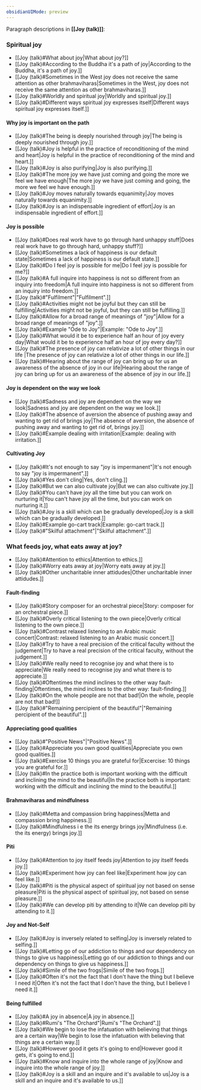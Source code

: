 ```yaml
---
obsidianUIMode: preview
---
```

Paragraph descriptions in **[[Joy (talk)]]**:
### Spiritual joy
- [[Joy (talk)#What about joy|What about joy?]]
- [[Joy (talk)#According to the Buddha it's a path of joy|According to the Buddha, it's a path of joy.]]
- [[Joy (talk)#Sometimes in the West joy does not receive the same attention as other brahmaviharas|Sometimes in the West, joy does not receive the same attention as other brahmaviharas.]]
- [[Joy (talk)#Worldly and spiritual joy|Worldly and spiritual joy.]]
- [[Joy (talk)#Different ways spiritual joy expresses itself|Different ways spiritual joy expresses itself.]]
#### Why joy is important on the path
- [[Joy (talk)#The being is deeply nourished through joy|The being is deeply nourished through joy.]]
- [[Joy (talk)#Joy is helpful in the practice of reconditioning of the mind and heart|Joy is helpful in the practice of reconditioning of the mind and heart.]]
- [[Joy (talk)#Joy is also purifying|Joy is also purifying.]]
- [[Joy (talk)#The more joy we have just coming and going the more we feel we have enough|The more joy we have just coming and going, the more we feel we have enough.]]
- [[Joy (talk)#Joy moves naturally towards equanimity|Joy moves naturally towards equanimity.]]
- [[Joy (talk)#Joy is an indispensable ingredient of effort|Joy is an indispensable ingredient of effort.]]
#### Joy is possible
- [[Joy (talk)#Does real work have to go through hard unhappy stuff|Does real work have to go through hard, unhappy stuff?]]
- [[Joy (talk)#Sometimes a lack of happiness is our default state|Sometimes a lack of happiness is our default state.]]
- [[Joy (talk)#Do I feel joy is possible for me|Do I feel joy is possible for me?]]
- [[Joy (talk)#A full inquire into happiness is not so different from an inquiry into freedom|A full inquire into happiness is not so different from an inquiry into freedom.]]
- [[Joy (talk)#"Fulfilment"|"Fulfilment".]]
- [[Joy (talk)#Activities might not be joyful but they can still be fulfilling|Activities might not be joyful, but they can still be fulfilling.]]
- [[Joy (talk)#Allow for a broad range of meanings of "joy"|Allow for a broad range of meanings of "joy".]]
- [[Joy (talk)#Example "Ode to Joy"|Example: "Ode to Joy".]]
- [[Joy (talk)#What would it be to experience half an hour of joy every day|What would it be to experience half an hour of joy every day?]]
- [[Joy (talk)#The presence of joy can relativize a lot of other things in our life |The presence of joy can relativize a lot of other things in our life.]]
- [[Joy (talk)#Hearing about the range of joy can bring up for us an awareness of the absence of joy in our life|Hearing about the range of joy can bring up for us an awareness of the absence of joy in our life.]]
#### Joy is dependent on the way we look
- [[Joy (talk)#Sadness and joy are dependent on the way we look|Sadness and joy are dependent on the way we look.]]
- [[Joy (talk)#The absence of aversion the absence of pushing away and wanting to get rid of brings joy|The absence of aversion, the absence of pushing away and wanting to get rid of, brings joy.]]
- [[Joy (talk)#Example dealing with irritation|Example: dealing with irritation.]]
#### Cultivating Joy
- [[Joy (talk)#It's not enough to say "joy is impermanent"|It's not enough to say "joy is impermanent".]]
- [[Joy (talk)#Yes don't cling|Yes, don't cling.]]
- [[Joy (talk)#But we can also cultivate joy|But we can also cultivate joy.]]
- [[Joy (talk)#You can't have joy all the time but you can work on nurturing it|You can't have joy all the time, but you can work on nurturing it.]]
- [[Joy (talk)#Joy is a skill which can be gradually developed|Joy is a skill which can be gradually developed.]]
- [[Joy (talk)#Example go-cart track|Example: go-cart track.]]
- [[Joy (talk)#"Skilful attachment"|"Skilful attachment".]]
### What feeds joy, what eats away at joy?
- [[Joy (talk)#Attention to ethics|Attention to ethics.]]
- [[Joy (talk)#Worry eats away at joy|Worry eats away at joy.]]
- [[Joy (talk)#Other uncharitable inner attidudes|Other uncharitable inner attidudes.]]
#### Fault-finding
- [[Joy (talk)#Story composer for an orchestral piece|Story: composer for an orchestral piece.]]
- [[Joy (talk)#Overly critical listening to the own piece|Overly critical listening to the own piece.]]
- [[Joy (talk)#Contrast relaxed listening to an Arabic music concert|Contrast: relaxed listening to an Arabic music concert.]]
- [[Joy (talk)#Try to have a real precision of the critical faculty without the judgement|Try to have a real precision of the critical faculty, without the judgement.]]
- [[Joy (talk)#We really need to recognise joy and what there is to appreciate|We really need to recognise joy and what there is to appreciate.]]
- [[Joy (talk)#Oftentimes the mind inclines to the other way fault-finding|Oftentimes, the mind inclines to the other way: fault-finding.]]
- [[Joy (talk)#On the whole people are not that bad!|On the whole, people are not that bad!]]
- [[Joy (talk)#"Remaining percipient of the beautiful"|"Remaining percipient of the beautiful".]]
#### Appreciating good qualities
- [[Joy (talk)#"Positive News"|"Positive News".]]
- [[Joy (talk)#Appreciate you own good qualities|Appreciate you own good qualities.]]
- [[Joy (talk)#Exercise 10 things you are grateful for|Excercise: 10 things you are grateful for.]]
- [[Joy (talk)#In the practice both is important working with the difficult and inclining the mind to the beautiful|In the practice both is important: working with the difficult and inclining the mind to the beautiful.]]
#### Brahmaviharas and mindfulness
- [[Joy (talk)#Metta and compassion bring happiness|Metta and compassion bring happiness.]]
- [[Joy (talk)#Mindfulness i e the its energy brings joy|Mindfulness (i.e. the its energy) brings joy.]]
#### Piti
- [[Joy (talk)#Attention to joy itself feeds joy|Attention to joy itself feeds joy.]]
- [[Joy (talk)#Experiment how joy can feel like|Experiment how joy can feel like.]]
- [[Joy (talk)#Piti is the physical aspect of spiritual joy not based on sense pleasure|Piti is the physical aspect of spiritual joy, not based on sense pleasure.]]
- [[Joy (talk)#We can develop piti by attending to it|We can develop piti by attending to it.]]
#### Joy and Not-Self
- [[Joy (talk)#Joy is inversely related to selfing|Joy is inversely related to selfing.]]
- [[Joy (talk)#Letting go of our addiction to things and our dependency on things to give us happiness|Letting go of our addiction to things and our dependency on things to give us happiness.]]
- [[Joy (talk)#Simile of the two frogs|Simile of the two frogs.]]
- [[Joy (talk)#Often it's not the fact that I don't have the thing but I believe I need it|Often it's not the fact that I don't have the thing, but I believe I need it.]]
#### Being fulfilled
- [[Joy (talk)#A joy in absence|A joy in absence.]]
- [[Joy (talk)#Rumi's "The Orchard"|Rumi's "The Orchard".]]
- [[Joy (talk)#We begin to lose the infatuation with believing that things are a certain way|We begin to lose the infatuation with believing that things are a certain way.]]
- [[Joy (talk)#However good it gets it's going to end|However good it gets, it's going to end.]]
- [[Joy (talk)#Know and inquire into the whole range of joy|Know and inquire into the whole range of joy.]]
- [[Joy (talk)#Joy is a skill and an inquire and it's available to us|Joy is a skill and an inquire and it's available to us.]]
